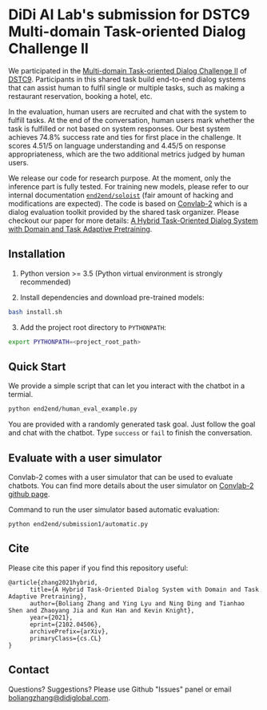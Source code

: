 # DiDi AI Lab's submission for DSTC9 Multi-domain Task-oriented Dialog Challenge II 

We participated in the [Multi-domain Task-oriented Dialog Challenge II](https://www.microsoft.com/en-us/research/project/multi-domain-task-completion-dialog-challenge-ii/) of [DSTC9](https://dstc9.dstc.community/home).
Participants in this shared task build end-to-end dialog systems that can assist human to fulfil single or multiple tasks, such as making a restaurant reservation, booking a hotel, etc. 

In the evaluation, human users are recruited and chat with the system to fulfill tasks. At the end of the conversation, human users mark whether the task is fulfilled or not based on system responses. 
Our best system achieves 74.8% success rate and ties for first place in the challenge. It scores 4.51/5 on language understanding and 4.45/5 on response appropriateness, which are the two additional metrics judged by human users.

We release our code for research purpose. At the moment, only the inference part is fully tested. 
For training new models, please refer to our internal documentation [`end2end/soloist`](./end2end/soloist) (fair amount of hacking and modifications are expected). 
The code is based on [Convlab-2](https://github.com/thu-coai/ConvLab-2) which is a dialog evaluation toolkit provided by the shared task organizer. 
Please checkout our paper for more details: [A Hybrid Task-Oriented Dialog System with Domain and Task Adaptive Pretraining](https://drive.google.com/file/d/1GWZhY05C7aiiJZ9GE8smwME0V1X95M1h/view).

## Installation

1. Python version >= 3.5 
(Python virtual environment is strongly recommended)

2. Install dependencies and download pre-trained models:
```bash
bash install.sh
```

3. Add the project root directory to `PYTHONPATH`:
```bash
export PYTHONPATH=<project_root_path>
```

## Quick Start

We provide a simple script that can let you interact with the chatbot in a termial.

```bash
python end2end/human_eval_example.py
```

You are provided with a randomly generated task goal. Just follow the goal and chat with the chatbot. 
Type `success` or `fail` to finish the conversation.

## Evaluate with a user simulator

Convlab-2 comes with a user simulator that can be used to evaluate chatbots. You can find more details about the user simulator on [Convlab-2 github page](https://github.com/thu-coai/ConvLab-2).

Command to run the user simulator based automatic evaluation:
```
python end2end/submission1/automatic.py
```

## Cite

Please cite this paper if you find this repository useful:
```
@article{zhang2021hybrid,
      title={A Hybrid Task-Oriented Dialog System with Domain and Task Adaptive Pretraining}, 
      author={Boliang Zhang and Ying Lyu and Ning Ding and Tianhao Shen and Zhaoyang Jia and Kun Han and Kevin Knight},
      year={2021},
      eprint={2102.04506},
      archivePrefix={arXiv},
      primaryClass={cs.CL}
}
```

## Contact

Questions? Suggestions? Please use Github "Issues" panel or email [boliangzhang@didiglobal.com](mailto:boliangzhang@didiglobal.com).   






